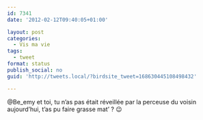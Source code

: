 ```yaml
---
id: 7341
date: '2012-02-12T09:40:05+01:00'

layout: post
categories:
  - Vis ma vie
tags:
  - tweet
format: status
publish_social: no
guid: 'http://tweets.local/?birdsite_tweet=168630445108498432'

---
```


@Be\_emy et toi, tu n’as pas était réveillée par la perceuse du voisin aujourd’hui, t’as pu faire grasse mat’ ? 😉